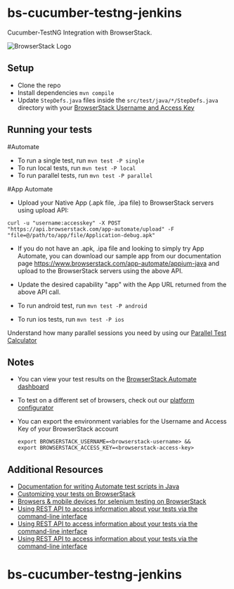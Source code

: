 # bs-cucumber-testng-jenkins

Cucumber-TestNG Integration with BrowserStack.

![BrowserStack Logo](https://d98b8t1nnulk5.cloudfront.net/production/images/layout/logo-header.png?1469004780)

## Setup

* Clone the repo
* Install dependencies `mvn compile`
* Update `StepDefs.java` files inside the `src/test/java/*/StepDefs.java` directory with your [BrowserStack Username and Access Key](https://www.browserstack.com/accounts/settings)

## Running your tests

#Automate
- To run a single test, run `mvn test -P single`
- To run local tests, run `mvn test -P local`
- To run parallel tests, run `mvn test -P parallel`

#App Automate
- Upload your Native App (.apk file, .ipa file) to BrowserStack servers using upload API:

```
curl -u "username:accesskey" -X POST "https://api.browserstack.com/app-automate/upload" -F "file=@/path/to/app/file/Application-debug.apk"
```

- If you do not have an .apk, .ipa file and looking to simply try App Automate, you can download our sample app from our documentation page https://www.browserstack.com/app-automate/appium-java and upload to the BrowserStack servers using the above API.

- Update the desired capability "app" with the App URL returned from the above API call.

- To run android test, run `mvn test -P android`

- To run ios tests, run `mvn test -P ios`


 Understand how many parallel sessions you need by using our [Parallel Test Calculator](https://www.browserstack.com/automate/parallel-calculator?ref=github)


## Notes
* You can view your test results on the [BrowserStack Automate dashboard](https://www.browserstack.com/automate)
* To test on a different set of browsers, check out our [platform configurator](https://www.browserstack.com/automate/java#setting-os-and-browser)
* You can export the environment variables for the Username and Access Key of your BrowserStack account

  ```
  export BROWSERSTACK_USERNAME=<browserstack-username> &&
  export BROWSERSTACK_ACCESS_KEY=<browserstack-access-key>
  ```
## Additional Resources
* [Documentation for writing Automate test scripts in Java](https://www.browserstack.com/automate/java)
* [Customizing your tests on BrowserStack](https://www.browserstack.com/automate/capabilities)
* [Browsers & mobile devices for selenium testing on BrowserStack](https://www.browserstack.com/list-of-browsers-and-platforms?product=automate)
* [Using REST API to access information about your tests via the command-line interface](https://www.browserstack.com/automate/rest-api)
* [Using REST API to access information about your tests via the command-line interface](https://www.browserstack.com/automate/rest-api)
* [Using REST API to access information about your tests via the command-line interface](https://www.browserstack.com/automate/rest-api)
# bs-cucumber-testng-jenkins
